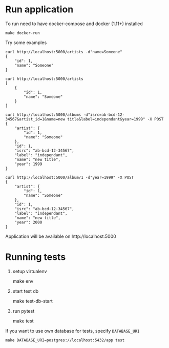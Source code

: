 # Run application

To run need to have docker-compose and docker (1.11+) installed

    make docker-run

Try some examples

    curl http://localhost:5000/artists -d"name=Someone"
    {
        "id": 1,
        "name": "Someone"
    }
    
    curl http://localhost:5000/artists
    [
        {
            "id": 1,
            "name": "Someone"
        }
    ]
    
    curl http://localhost:5000/albums -d"isrc=ab-bcd-12-34567&artist_id=1&name=new title&label=independant&year=1999" -X POST
    {
        "artist": {
            "id": 1,
            "name": "Someone"
        },
        "id": 1,
        "isrc": "ab-bcd-12-34567",
        "label": "independant",
        "name": "new title",
        "year": 1999
    }

    curl http://localhost:5000/album/1 -d"year=1999" -X POST
    {
        "artist": {
            "id": 1,
            "name": "Someone"
        },
        "id": 1,
        "isrc": "ab-bcd-12-34567",
        "label": "independant",
        "name": "new title",
        "year": 2000
    }



Application will be available on http://localhost:5000


# Running tests

1. setup virtualenv

    make env

2. start test db

    make test-db-start

3. run pytest

    make test


If you want to use own database for tests, specify `DATABASE_URI`

    make DATABASE_URI=postgres://localhost:5432/app test
